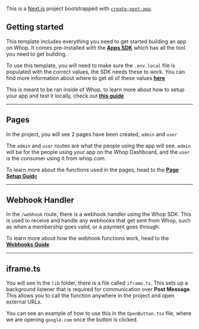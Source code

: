 This is a [Next.js](https://nextjs.org/) project bootstrapped with [`create-next-app`](https://github.com/vercel/next.js/tree/canary/packages/create-next-app).

## Getting started

This template includes everything you need to get started building an app on Whop. It comes pre-installed with the [**Apps SDK**](https://apps.whop.com/sdk) which has all the tool you need to get building.

To use this template, you will need to make sure the `.env.local` file is populated with the correct values, the SDK needs these to work. You can find more information about where to get all of these values [**here**](https://apps.whop.com/apps/environment#environment-variables)

This is meant to be ran inside of Whop, to learn more about how to setup your app and test it locally, check out [**this guide**](https://apps.whop.com/apps/testing)

---

## Pages

In the project, you will see 2 pages have been created, `admin` and `user`

The `admin` and `user` routes are what the people using the app will see. `admin` will be for the people using your app on the Whop Dashboard, and the `user` is the consumer using it from whop.com.

To learn more about the functions used in the pages, head to the [**Page Setup Guid**e](https://apps.whop.com/apps/page-setup)

---

## Webhook Handler

In the `/webhook` route, there is a webhook handler using the Whop SDK. This is used to receive and handle any webhooks that get sent from Whop, such as when a membership goes valid, or a payment goes through.

To learn more about how the webhook functions work, head to the [**Webhooks Guide**](https://apps.whop.com/sdk/webhooks)

---

## iframe.ts

You will see in the `lib` folder, there is a file called `iframe.ts`. This sets up a background listener that is required for communication over **Post Message**. This allows you to call the function anywhere in the project and open external URLs.

You can see an example of how to use this in the `OpenButton.tsx` file, where we are opening `google.com` once the button is clicked.
